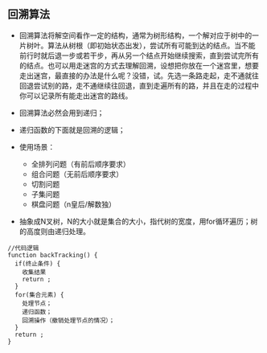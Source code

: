 ## 回溯算法
- 回溯算法将解空间看作一定的结构，通常为树形结构，一个解对应于树中的一片树叶。算法从树根（即初始状态出发），尝试所有可能到达的结点。当不能前行时就后退一步或若干步，再从另一个结点开始继续搜索，直到尝试完所有的结点。也可以用走迷宫的方式去理解回溯，设想把你放在一个迷宫里，想要走出迷宫，最直接的办法是什么呢？没错，试。先选一条路走起，走不通就往回退尝试别的路，走不通继续往回退，直到走遍所有的路，并且在走的过程中你可以记录所有能走出迷宫的路线。

- 回溯算法必然会用到递归；
- 递归函数的下面就是回溯的逻辑；
- 使用场景：
    - 全排列问题（有前后顺序要求）
    - 组合问题（无前后顺序要求）
    - 切割问题
    - 子集问题
    - 棋盘问题（n皇后/解数独）
- 抽象成N叉树，N的大小就是集合的大小，指代树的宽度，用for循环遍历；树的高度则由递归处理。
```
//代码逻辑
function backTracking() {
  if(终止条件) {
    收集结果
    return ;
  }
  for(集合元素) {
    处理节点；
    递归函数；
    回溯操作（撤销处理节点的情况）；
  }
  return ;
}
```